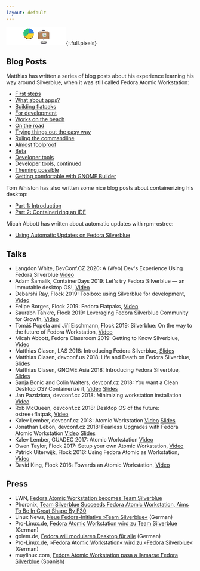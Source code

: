 ```yaml
---
layout: default
---
```

![Pixels](assets/talks.png){:.full.pixels}

## Blog Posts

Matthias has written a series of blog posts about his experience learning his way around Silverblue, when it was still called Fedora Atomic Workstation:

*   [First steps](https://blogs.gnome.org/mclasen/2018/02/08/first-steps-with-fedora-atomic-workstation/)
*   [What about apps?](https://blogs.gnome.org/mclasen/2018/02/11/fedora-atomic-workstation-what-about-apps/)
*   [Building flatpaks](https://blogs.gnome.org/mclasen/2018/02/14/fedora-atomic-workstation-building-flatpaks/)
*   [For development](https://blogs.gnome.org/mclasen/2018/02/16/fedora-atomic-workstation-for-development/)
*   [Works on the beach](https://blogs.gnome.org/mclasen/2018/02/21/fedora-atomic-workstation-works-on-the-beach/)
*   [On the road](https://blogs.gnome.org/mclasen/2018/02/24/fedora-atomic-workstation-on-the-road/)
*   [Trying things out the easy way](https://blogs.gnome.org/mclasen/2018/03/08/fedora-atomic-workstation-trying-things-out-the-easy-way/)
*   [Ruling the commandline](https://blogs.gnome.org/mclasen/2018/03/16/fedora-atomic-workstation-ruling-the-commandline/)
*   [Almost foolproof](https://blogs.gnome.org/mclasen/2018/03/22/fedora-atomic-workstation-almost-fool-proof/)
*   [Beta](https://blogs.gnome.org/mclasen/2018/04/03/fedora-atomic-workstation-beta/)
*   [Developer tools](https://blogs.gnome.org/mclasen/2018/04/16/fedora-atomic-workstation-developer-tools/)
*   [Developer tools, continued](https://blogs.gnome.org/mclasen/2018/04/27/fedora-atomic-workstation-developer-tools-continued/)
*   [Theming possible](https://blogs.gnome.org/mclasen/2018/04/29/fedora-atomic-workstation-theming-possible/)
*   [Getting comfortable with GNOME Builder](https://blogs.gnome.org/mclasen/2018/05/04/fedora-atomic-workstation-getting-comfortable-with-gnome-builder/)

Tom Whiston has also written some nice blog posts about containerizing his desktop:

*   [Part 1: Introduction](https://www.nine.ch/en/engineering-logbook/dockerising-my-workstation-with-atomic-part-1)
*   [Part 2: Containerizing an IDE](https://www.nine.ch/en/engineering-logbook/dockerising-my-workstation-with-atomic-part-2)

Micah Abbott has written about automatic updates with rpm-ostree:

*   [Using Automatic Updates on Fedora Silverblue](https://miabbott.github.io/2018/06/13/rpm-ostree-automatic-updates.html)

## Talks
*   Langdon White, DevConf.CZ 2020: A (Web) Dev's Experience Using Fedora Silverblue [Video](https://www.youtube.com/watch?v=gfF9OqwBcKc)
*   Adam Šamalik, ContainerDays 2019: Let's try Fedora Silverblue — an immutable desktop OS!, [Video](https://www.youtube.com/watch?v=-hpV5l-gJnQ)
*   Debarshi Ray, Flock 2019: Toolbox: using Silverblue for development, [Video](https://www.youtube.com/watch?v=BGXs0W6NRBM)
*   Felipe Borges, Flock 2019: Fedora Flatpaks, [Video](https://www.youtube.com/watch?v=BKkk31-ijvI)
*   Saurabh Tahkre, Flock 2019: Leveraging Fedora Silverblue Community for Growth, [Video](https://www.youtube.com/watch?v=FU9vQREinWk)
*   Tomáš Popela and Jiří Eischmann, Flock 2019: Silverblue: On the way to the future of Fedora Workstation, [Video](https://www.youtube.com/watch?v=zdDT33wtSNo)
*   Micah Abbott, Fedora Classroom 2019: Getting to Know Silverblue, [Video](https://www.youtube.com/watch?v=3XbdYGLk2dA)
*   Matthias Clasen, LAS 2018: Introducing Fedora Silverblue, [Slides](https://mclasen.fedorapeople.org/Introducing%20Silverblue,%20again.pdf)
*   Matthias Clasen, devconf.us 2018: Life and Death on Fedora Silverblue, [Slides](https://mclasen.fedorapeople.org/Life%20and%20Death%20on%20Silverblue.pdf)
*   Matthias Clasen, GNOME.Asia 2018: Introducing Fedora Silverblue, [Slides](https://mclasen.fedorapeople.org/Introducing%20Silverblue.pdf)
*   Sanja Bonic and Colin Walters, devconf.cz 2018: You want a Clean Desktop OS? Containerize it, [Video](https://www.youtube.com/watch?v=a4IPWlfkJSo) [Slides](https://fedorapeople.org/~walters/2018.01-devconf-desktopcontainers/#/)
*   Jan Pazdziora, devconf.cz 2018: Minimizing workstation installation [Video](https://www.youtube.com/watch?v=eWoFpOoA-tE)
*   Rob McQueen, devconf.cz 2018: Desktop OS of the future: ostree+flatpak, [Video](https://www.youtube.com/watch?v=FcykFHJEDUU)
*   Kalev Lember, devconf.cz 2018: Atomic Workstation [Video](https://www.youtube.com/watch?v=Yc7lvkl5atE) [Slides](https://kalev.fedorapeople.org/slides/2018-devconf-Atomic-Workstation.pdf)
*   Jonathan Lebon, devconf.cz 2018: Fearless Upgrades with Fedora Atomic Workstation [Video](https://www.youtube.com/watch?v=7c3GdfhWzcc) [Slides](http://jlebon.com/devconf/2018/slides.pdf)
*   Kalev Lember, GUADEC 2017: Atomic Workstation [Video](https://linuxnews.de/2018/05/03/neue-fedora-initiative-team-silverblue/)
*   Owen Taylor, Flock 2017: Setup your own Atomic Workstation, [Video](https://www.youtube.com/watch?v=5KpXrwIJw08)
*   Patrick Uiterwijk, Flock 2016: Using Fedora Atomic as Workstation, [Video](https://www.youtube.com/watch?v=zduGfpfwHz4)
*   David King, Flock 2016: Towards an Atomic Workstation, [Video](https://www.youtube.com/watch?v=-wwVvm42gpE)


## Press

*   LWN, [Fedora Atomic Workstation becomes Team Silverblue](https://lwn.net/Articles/753293/)
*   Phoronix, [Team Silverblue Succeeds Fedora Atomic Workstation, Aims To Be In Great Shape By F30](https://www.phoronix.com/scan.php?page=news_item&px=Atomic-Team-Silverblue)
*   Linux News, [Neue Fedora-Initiative »Team Silverblue«](https://linuxnews.de/2018/05/03/neue-fedora-initiative-team-silverblue/) (German)
*   Pro-Linux.de, [Fedora Atomic Workstation wird zu Team Silverblue](http://www.pro-linux.de/news/1/25864/fedora-atomic-workstation-wird-zu-team-silverblue.html) (German)
*   golem.de, [Fedora will modularen Desktop für alle](https://www.golem.de/news/team-silverblue-fedora-will-modularen-desktop-fuer-alle-1805-134263.html) (German)
*   Pro-Linux.de, [»Fedora Atomic Workstation« wird zu »Fedora Silverblue«](http://www.pro-linux.de/news/1/26007/fedora-atomic-workstation-wird-zu-fedora-silverblue.html) (German)
*   muylinux.com, [Fedora Atomic Workstation pasa a llamarse Fedora Silverblue](https://www.muylinux.com/2018/06/19/atomic-workstation-fedora-silverblue/) (Spanish)
